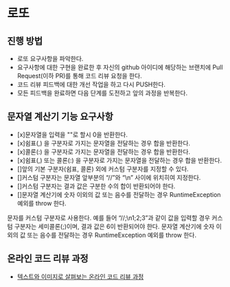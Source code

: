 # 로또
## 진행 방법
* 로또 요구사항을 파악한다.
* 요구사항에 대한 구현을 완료한 후 자신의 github 아이디에 해당하는 브랜치에 Pull Request(이하 PR)를 통해 코드 리뷰 요청을 한다.
* 코드 리뷰 피드백에 대한 개선 작업을 하고 다시 PUSH한다.
* 모든 피드백을 완료하면 다음 단계를 도전하고 앞의 과정을 반복한다.

## 문자열 계산기 기능 요구사항 
- [x]문자열을 입력을 ""로 할시 0을 반환한다.
- [x]쉼표(,) 을 구분자로 가지는 문자열을 전달하는 경우 합을 반환한다.
- [x]콜론(:) 을 구분자로 가지는 문자열을 전달하는 경우 합을 반환한다.
- [x]쉼표(,) 또는 콜론(:) 을 구분자로 가지는 문자열을 전달하는 경우 합을 반환한다.
- []앞의 기본 구분자(쉼표, 콜론) 외에 커스텀 구분자를 지정할 수 있다.
- []커스텀 구분자는 문자열 앞부분의 “//”와 “\n” 사이에 위치히여 지정한다.
- []커스텀 구분자는 결과 값은 구분한 수의 합이 반환되어야 한다.
- []문자열 계산기에 숫자 이외의 값 또는 음수를 전달하는 경우 RuntimeException 예외를 throw 한다.




문자를 커스텀 구분자로 사용한다. 
예를 들어 “//;\n1;2;3”과 같이 값을 입력할 경우 
커스텀 구분자는 세미콜론(;)이며, 결과 값은 6이 반환되어야 한다.
문자열 계산기에 숫자 이외의 값 또는 음수를 전달하는 경우 
RuntimeException 예외를 throw 한다.


## 온라인 코드 리뷰 과정
* [텍스트와 이미지로 살펴보는 온라인 코드 리뷰 과정](https://github.com/next-step/nextstep-docs/tree/master/codereview)
